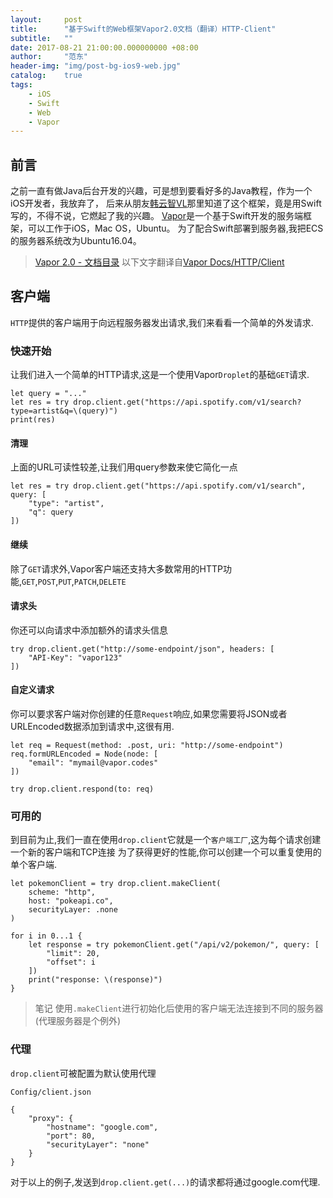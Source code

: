 ```yaml
---
layout:     post
title:      "基于Swift的Web框架Vapor2.0文档（翻译）HTTP-Client"
subtitle:   ""
date: 2017-08-21 21:00:00.000000000 +08:00
author:     "范东"
header-img: "img/post-bg-ios9-web.jpg"
catalog:    true
tags:
    - iOS
    - Swift
    - Web
    - Vapor
---
```

## 前言
之前一直有做Java后台开发的兴趣，可是想到要看好多的Java教程，作为一个iOS开发者，我放弃了，
后来从朋友[韩云智VL](http://www.jianshu.com/u/92f7630a351b)那里知道了这个框架，竟是用Swift写的，不得不说，它燃起了我的兴趣。
[Vapor](http://vapor.codes)是一个基于Swift开发的服务端框架，可以工作于iOS，Mac OS，Ubuntu。
为了配合Swift部署到服务器,我把ECS的服务器系统改为Ubuntu16.04。
> [Vapor 2.0 - 文档目录](http://blog.fandong.me/2017/08/01/iOS-SwiftVaporWeb/)
> 以下文字翻译自[Vapor Docs/HTTP/Client](https://docs.vapor.codes/2.0/http/client/)

## 客户端
`HTTP`提供的客户端用于向远程服务器发出请求,我们来看看一个简单的外发请求.
### 快速开始
让我们进入一个简单的HTTP请求,这是一个使用Vapor`Droplet`的基础`GET`请求.

```
let query = "..."
let res = try drop.client.get("https://api.spotify.com/v1/search?type=artist&q=\(query)")
print(res)
```
#### 清理
上面的URL可读性较差,让我们用query参数来使它简化一点

```
let res = try drop.client.get("https://api.spotify.com/v1/search", query: [
    "type": "artist", 
    "q": query
])
```
#### 继续
除了`GET`请求外,Vapor客户端还支持大多数常用的HTTP功能,`GET`,`POST`,`PUT`,`PATCH`,`DELETE`
#### 请求头
你还可以向请求中添加额外的请求头信息

```
try drop.client.get("http://some-endpoint/json", headers: [
    "API-Key": "vapor123"
])
```
#### 自定义请求
你可以要求客户端对你创建的任意`Request`响应,如果您需要将JSON或者URLEncoded数据添加到请求中,这很有用.

```
let req = Request(method: .post, uri: "http://some-endpoint")
req.formURLEncoded = Node(node: [
    "email": "mymail@vapor.codes"
])

try drop.client.respond(to: req)
```
### 可用的
到目前为止,我们一直在使用`drop.client`它就是一个`客户端工厂`,这为每个请求创建一个新的客户端和TCP连接
为了获得更好的性能,你可以创建一个可以重复使用的单个客户端.

```
let pokemonClient = try drop.client.makeClient(
    scheme: "http", 
    host: "pokeapi.co",
    securityLayer: .none
)

for i in 0...1 {
    let response = try pokemonClient.get("/api/v2/pokemon/", query: [
        "limit": 20, 
        "offset": i
    ])
    print("response: \(response)")
}
```
>笔记
>使用`.makeClient`进行初始化后使用的客户端无法连接到不同的服务器(代理服务器是个例外)

### 代理
`drop.client`可被配置为默认使用代理

```
Config/client.json
```

```
{
    "proxy": {
        "hostname": "google.com", 
        "port": 80,
        "securityLayer": "none"
    }
}
```
对于以上的例子,发送到`drop.client.get(...)`的请求都将通过google.com代理.


